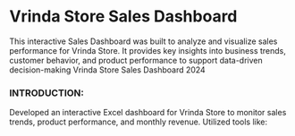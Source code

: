 # Vrinda Store Sales Dashboard
This interactive Sales Dashboard was built to analyze and visualize sales performance for Vrinda Store. It provides key insights into business trends, customer behavior, and product performance to support data-driven decision-making
Vrinda Store Sales Dashboard 2024 
 
### INTRODUCTION:
Developed an interactive Excel dashboard for Vrinda Store to monitor sales trends, product performance, and monthly revenue.
 Utilized tools like: 

